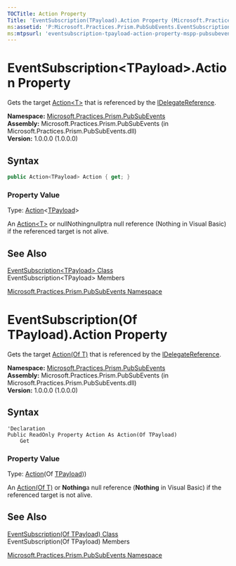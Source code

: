 ```yaml
---
TOCTitle: Action Property
Title: 'EventSubscription(TPayload).Action Property (Microsoft.Practices.Prism.PubSubEvents)'
ms:assetid: 'P:Microsoft.Practices.Prism.PubSubEvents.EventSubscription\`1.Action'
ms:mtpsurl: 'eventsubscription-tpayload-action-property-mspp-pubsubevents.md'
---
```



# EventSubscription&lt;TPayload&gt;.Action Property

Gets the target [Action&lt;T&gt;](http://msdn.microsoft.com/en-us/library/018hxwa8) that is referenced by the [IDelegateReference](/patterns-practices/reference/mspp-mvvm-namespace.idelegatereference).

**Namespace:** [Microsoft.Practices.Prism.PubSubEvents](/patterns-practices/reference/mspp-mvvm-namespace)<br/>
**Assembly:** Microsoft.Practices.Prism.PubSubEvents (in Microsoft.Practices.Prism.PubSubEvents.dll) <br/>
**Version:** 1.0.0.0 (1.0.0.0)

## Syntax

```C#
public Action<TPayload> Action { get; }
```

### Property Value

Type: [Action](http://msdn.microsoft.com/en-us/library/018hxwa8)&lt;[TPayload](/patterns-practices/reference/mspp-mvvm-namespace.eventsubscription)&gt;

An [Action&lt;T&gt;](http://msdn.microsoft.com/en-us/library/018hxwa8) or nullNothingnullptra null reference (Nothing in Visual Basic) if the referenced target is not alive.

## See Also

[EventSubscription&lt;TPayload&gt; Class](/patterns-practices/reference/mspp-mvvm-namespace.eventsubscription)<br/>
EventSubscription&lt;TPayload&gt; Members

[Microsoft.Practices.Prism.PubSubEvents Namespace](/patterns-practices/reference/mspp-mvvm-namespace)<br/>


# EventSubscription(Of TPayload).Action Property

Gets the target [Action(Of T)](http://msdn.microsoft.com/en-us/library/018hxwa8) that is referenced by the [IDelegateReference](/patterns-practices/reference/mspp-mvvm-namespace.idelegatereference).

**Namespace:** [Microsoft.Practices.Prism.PubSubEvents](/patterns-practices/reference/mspp-mvvm-namespace)<br/>
**Assembly:** Microsoft.Practices.Prism.PubSubEvents (in Microsoft.Practices.Prism.PubSubEvents.dll) <br/>
**Version:** 1.0.0.0 (1.0.0.0)

## Syntax

```VB
'Declaration
Public ReadOnly Property Action As Action(Of TPayload)
	Get
```

### Property Value

Type: [Action](http://msdn.microsoft.com/en-us/library/018hxwa8)(Of [TPayload](/patterns-practices/reference/mspp-mvvm-namespace.eventsubscription)))

An [Action(Of T)](http://msdn.microsoft.com/en-us/library/018hxwa8) or **Nothing**a null reference (**Nothing** in Visual Basic) if the referenced target is not alive.

## See Also

[EventSubscription(Of TPayload) Class](/patterns-practices/reference/mspp-mvvm-namespace.eventsubscription)<br/>
EventSubscription(Of TPayload) Members

[Microsoft.Practices.Prism.PubSubEvents Namespace](/patterns-practices/reference/mspp-mvvm-namespace)